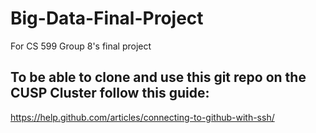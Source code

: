 # Big-Data-Final-Project
For CS 599 Group 8's final project
## To be able to clone and use this git repo on the CUSP Cluster follow this guide:
https://help.github.com/articles/connecting-to-github-with-ssh/
